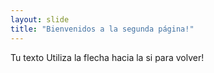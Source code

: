 ```yaml
---
layout: slide
title: "Bienvenidos a la segunda página!"
---
```

Tu texto
Utiliza la flecha hacia la si para volver!
